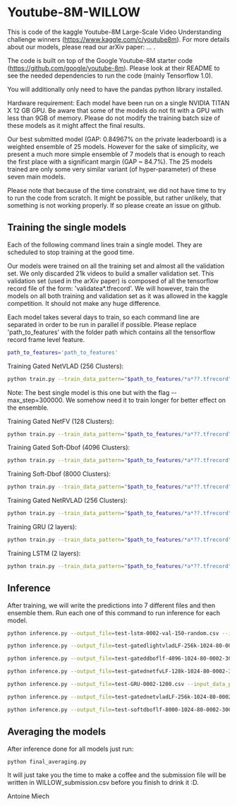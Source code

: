 # Youtube-8M-WILLOW
This is code of the kaggle Youtube-8M Large-Scale Video Understanding challenge winners (https://www.kaggle.com/c/youtube8m).
For more details about our models,  please read our arXiv paper: ... .

The code is built on top of the Google Youtube-8M starter code (https://github.com/google/youtube-8m).
Please look at their README to see the needed dependencies to run the code (mainly Tensorflow 1.0).

You will additionally only need to have the pandas python library installed.

Hardware requirement: Each model have been run on a single NVIDIA TITAN X 12 GB GPU. Be aware that some of the models
do not fit with a GPU with less than 9GB of memory. Please do not modify the training batch size 
of these models as it might affect the final results.

Our best submitted model (GAP: 0.84967% on the private leaderboard) is a weighted ensemble of 25 models.
However for the sake of simplicity, we present a much more simple ensemble of 
7 models that is enough to reach the first place with a significant margin (GAP ~ 84.7%). The 25 models trained
are only some very similar variant (of hyper-parameter) of these seven main models. 

Please note that because of the time constraint, we did not have time to try to run the code from scratch.
It might be possible, but rather unlikely, that something is not working properly. If so please create an issue on
github.

## Training the single models

Each of the following command lines train a single model. They are scheduled to stop training at the good time.

Our models were trained on all the training set and almost all the validation set. 
We only discarded 21k videos to build a smaller validation set.
This validation set (used in the arXiv paper) is composed of all the tensorflow record file of the form: 'validatea*.tfrecord'. 
We will however, train the models on all both training and validation set as it was allowed in the kaggle competition. It should not make any huge difference.

Each model takes several days to train, so each command line are separated in order to be run in parallel if possible. 
Please replace 'path_to_features' with the folder path which contains all the tensorflow record frame level feature.
```sh
path_to_features='path_to_features'
```

Training Gated NetVLAD (256 Clusters):

```sh
python train.py --train_data_pattern="$path_to_features/*a*??.tfrecord" --model=NetVLADModelLF --train_dir=gatednetvladLF-256k-1024-80-0002-300iter-norelu-basic-gatedmoe --frame_features=True --feature_names="rgb,audio" --feature_sizes="1024,128" --batch_size=80 --base_learning_rate=0.0002 --netvlad_cluster_size=256 --netvlad_hidden_size=1024 --moe_l2=1e-6 --iterations=300 --learning_rate_decay=0.8 --netvlad_relu=False --gating=True --moe_prob_gating=True --max_step=700000
```

Note: The best single model is this one but with the flag --max_step=300000. We somehow need it to train longer for better effect on the ensemble.

Training Gated NetFV (128 Clusters):


```sh
python train.py --train_data_pattern="$path_to_features/*a*??.tfrecord" --model=NetFVModelLF --train_dir=gatednetfvLF-128k-1024-80-0002-300iter-norelu-basic-gatedmoe --frame_features=True --feature_names="rgb,audio" --feature_sizes="1024,128" --batch_size=80 --base_learning_rate=0.0002 --fv_cluster_size=128 --fv_hidden_size=1024 --moe_l2=1e-6 --iterations=300 --learning_rate_decay=0.8 --fv_relu=False --gating=True --moe_prob_gating=True --fv_couple_weights=False --max_step=600000
```

Training Gated Soft-Dbof (4096 Clusters):

```sh
python train.py --train_data_pattern="$path_to_features/*a*??.tfrecord" --model=GatedDbofModelLF --train_dir=gateddboflf-4096-1024-80-0002-300iter --frame_features=True --feature_names="rgb,audio" --feature_sizes="1024,128" --batch_size=80 --base_learning_rate=0.0002 --dbof_cluster_size=4096 --dbof_hidden_size=1024 --moe_l2=1e-6 --iterations=300 --dbof_relu=False --max_step=1000000
```

Training Soft-Dbof (8000 Clusters):

```sh
python train.py --train_data_pattern="$path_to_features/*a*??.tfrecord" --model=SoftDbofModelLF --train_dir=softdboflf-8000-1024-80-0002-300iter --frame_features=True --feature_names="rgb,audio" --feature_sizes="1024,128" --batch_size=80 --base_learning_rate=0.0002 --dbof_cluster_size=8000 --dbof_hidden_size=1024 --iterations=300 --dbof_relu=False --max_step=800000
```

Training Gated NetRVLAD (256 Clusters):

```sh
python train.py --train_data_pattern="$path_to_features/*a*??.tfrecord" --model=NetVLADModelLF --train_dir=gatedlightvladLF-256k-1024-80-0002-300iter-norelu-basic-gatedmoe --frame_features=True --feature_names="rgb,audio" --feature_sizes="1024,128" --batch_size=80 --base_learning_rate=0.0002 --netvlad_cluster_size=256 --netvlad_hidden_size=1024 --moe_l2=1e-6 --iterations=300 --learning_rate_decay=0.8 --netvlad_relu=False --gating=True --moe_prob_gating=True --lightvlad=True --max_step=600000
```

Training GRU (2 layers):

```sh
python train.py --train_data_pattern="$path_to_features/*a*??.tfrecord" --model=GruModel --train_dir=GRU-0002-1200 --frame_features=True --feature_names="rgb,audio" --feature_sizes="1024,128" --batch_size=128 --base_learning_rate=0.0002 --gru_cells=1200 --learning_rate_decay=0.9 --moe_l2=1e-6 --max_step=300000
```

Training LSTM (2 layers):

```sh
python train.py --train_data_pattern="$path_to_features/*a*??.tfrecord" --model=LstmModel --train_dir=lstm-0002-val-150-random-2 --frame_features=True --feature_names="rgb,audio" --feature_sizes="1024,128" --batch_size=128 --base_learning_rate=0.0002 --iterations=150 --lstm_random_sequence=True --max_step=400000
```


## Inference

After training, we will write the predictions into 7 different files and then ensemble them.
Run each one of this command to run inference for each model.

```sh
python inference.py --output_file=test-lstm-0002-val-150-random.csv --input_data_pattern="$path_to_features/test*.tfrecord" --model=LstmModel --train_dir=lstm-0002-val-150-random --frame_features=True --feature_names="rgb,audio" --feature_sizes="1024,128" --batch_size=1024 --base_learning_rate=0.0002 --iterations=150 --lstm_random_sequence=True --run_once=True --top_k=50

python inference.py --output_file=test-gatedlightvladLF-256k-1024-80-0002-300iter-norelu-basic-gatedmoe.csv --input_data_pattern="$path_to_features/test*.tfrecord" --model=NetVLADModelLF --train_dir=gatedlightvladLF-256k-1024-80-0002-300iter-norelu-basic-gatedmoe --frame_features=True --feature_names="rgb,audio" --feature_sizes="1024,128" --batch_size=1024 --base_learning_rate=0.0002 --netvlad_cluster_size=256 --netvlad_hidden_size=1024 --moe_l2=1e-6 --iterations=300 --learning_rate_decay=0.8 --netvlad_relu=False --gating=True --moe_prob_gating=True --lightvlad=True --run_once=True  --top_k=50 

python inference.py --output_file=test-gateddboflf-4096-1024-80-0002-300iter-gatedmoe.csv --input_data_pattern="$path_to_features/test*.tfrecord" --model=GatedDbofModelLF --train_dir=gateddboflf-4096-1024-80-0002-300iter-gatedmoe --frame_features=True --feature_names="rgb,audio" --feature_sizes="1024,128" --batch_size=512 --base_learning_rate=0.0002 --dbof_cluster_size=4096 --dbof_hidden_size=1024 --moe_l2=1e-6 --iterations=300 --dbof_relu=False --moe_prob_gating=True --run_once=True --top_k=50

python inference.py --output_file=test-gatednetfvLF-128k-1024-80-0002-300iter-norelu-basic-gatedmoe.csv --input_data_pattern="$path_to_features/test*.tfrecord" --model=NetFVModelLF --train_dir=gatednetfvLF-128k-1024-80-0002-300iter-norelu-basic-gatedmoe --frame_features=True --feature_names="rgb,audio" --feature_sizes="1024,128" --batch_size=1024 --base_learning_rate=0.0002 --fv_cluster_size=128 --fv_hidden_size=1024 --moe_l2=1e-6 --iterations=300 --learning_rate_decay=0.8 --fv_relu=False --gating=True --moe_prob_gating=True --fv_couple_weights=False --top_k=50

python inference.py --output_file=test-GRU-0002-1200.csv --input_data_pattern="$path_to_features/test*.tfrecord" --model=GruModel --train_dir=GRU-0002-1200 --frame_features=True --feature_names="rgb,audio" --feature_sizes="1024,128" --batch_size=1024 --base_learning_rate=0.0002 --gru_cells=1200 --learning_rate_decay=0.9 --moe_l2=1e-6 --run_once=True --top_k=50

python inference.py --output_file=test-gatednetvladLF-256k-1024-80-0002-300iter-norelu-basic-gatedmoe.csv --input_data_pattern="$path_to_features/test*.tfrecord" --model=NetVLADModelLF --train_dir=gatednetvladLF-256k-1024-80-0002-300iter-norelu-basic-gatedmoe --frame_features=True --feature_names="rgb,audio" --feature_sizes="1024,128" --batch_size=1024 --base_learning_rate=0.0002 --netvlad_cluster_size=256 --netvlad_hidden_size=1024 --moe_l2=1e-6 --iterations=300 --learning_rate_decay=0.8 --netvlad_relu=False --gating=True --moe_prob_gating=True --run_once=True  --top_k=50

python inference.py --output_file=test-softdboflf-8000-1024-80-0002-300iter.csv --input_data_pattern="$path_to_features/test*.tfrecord"  --model=SoftDbofModelLF --train_dir=softdboflf-8000-1024-80-0002-300iter --frame_features=True --feature_names="rgb,audio" --feature_sizes="1024,128" --batch_size=256 --base_learning_rate=0.0002 --dbof_cluster_size=8000 --dbof_hidden_size=1024 --iterations=300 --dbof_relu=False --run_once=True --top_k=50
```

## Averaging the models

After inference done for all models just run:


```sh
python final_averaging.py
```

It will just take you the time to make a coffee and the submission file will be written in WILLOW_submission.csv 
before you finish to drink it :D.

Antoine Miech
